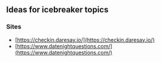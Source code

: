 ## Ideas for icebreaker topics

### Sites

- [https://checkin.daresay.io/](https://checkin.daresay.io/)
- [https://www.datenightquestions.com/](https://www.datenightquestions.com/)
